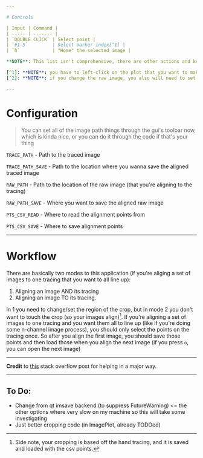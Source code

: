 ```yaml
---

# Controls

| Input | Command |
| ----- | ------- | 
| `DOUBLE CLICK` | Select point |
| `#1-5`         | Select marker index[^1] |
| `h`            | "Home" the selected image |

**NOTE**: This list isn't comprehensive, there are other actions and keybinds which can be found in the file and edit menu items

[^1]: **NOTE**: you have to left-click on the plot that you want to make this change in each time, its sort of an unfortunate thing, deciding on how to fix it
[^2]: **NOTE**: if you change the raw image, you also will need to set where to save points and where to save the aligned image

---
```


# Configuration
> You can set all of the image path things through the gui's toolbar now, which is kinda nice, or you can do it through the code if that's your thing

`TRACE_PATH` - Path to the traced image

`TRACE_PATH_SAVE` - Path to the location where you wanna save the aligned traced image

`RAW_PATH` - Path to the location of the raw image (that you're aligning to the tracing)

`RAW_PATH_SAVE` - Where you want to save the aligned raw image

`PTS_CSV_READ` - Where to read the alignment points from

`PTS_CSV_SAVE` - Where to save alignment points

---

# Workflow
There are basically two modes to this application (if you're aliging a set of images to one tracing that you want to all line up): 
1. Aligning an image AND its tracing
2. Aligning an image TO its tracing. 

In 1 you need to change/set the region of the crop, but in mode 2 you don't want to touch the crop (so your images align)[^3]. If you're aligning a set of images to one tracing and you want them all to line up (like if you're doing some n-channel image process), you should only select the points on the tracing once. So after you align the first image, you should save those points and then load those when you align the next image (if you press `o`, you can open the next image)

---

**Credit** to [this](https://stackoverflow.com/a/69878947/17338565) stack overflow post for helping in a major way.

[^3]: Side note, your cropping is based off the hand tracing, and it is saved and loaded with the csv points.

---

## To Do:
- Change from qt imsave backend (to suppress FutureWarning) <= the other options where very slow on my machine so this will take some investigating
- Just better cropping code (in ImagePlot, already TODOed)

